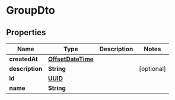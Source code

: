 

# GroupDto

## Properties

Name | Type | Description | Notes
------------ | ------------- | ------------- | -------------
**createdAt** | [**OffsetDateTime**](OffsetDateTime) |  | 
**description** | **String** |  |  [optional]
**id** | [**UUID**](UUID) |  | 
**name** | **String** |  | 



